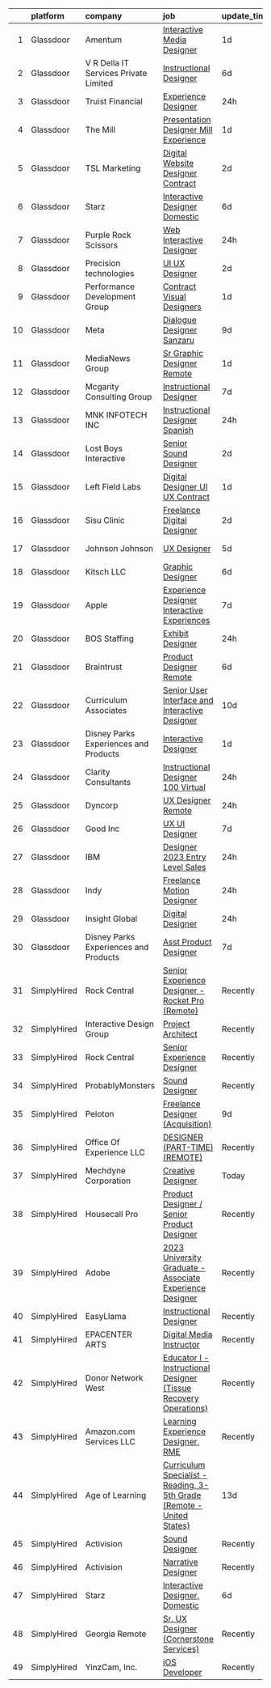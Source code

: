 

|    | platform    | company                                | job                                                                                                                                                                                                                                                                                                                                                                                                                                                                                                                                                                                                                                                                                                                                                                                                                                                                                                                                                                                                                                                                     | update_time   | location             |
|---:|:------------|:---------------------------------------|:------------------------------------------------------------------------------------------------------------------------------------------------------------------------------------------------------------------------------------------------------------------------------------------------------------------------------------------------------------------------------------------------------------------------------------------------------------------------------------------------------------------------------------------------------------------------------------------------------------------------------------------------------------------------------------------------------------------------------------------------------------------------------------------------------------------------------------------------------------------------------------------------------------------------------------------------------------------------------------------------------------------------------------------------------------------------|:--------------|:---------------------|
|  1 | Glassdoor   | Amentum                                | [Interactive Media Designer](https://www.glassdoor.com/partner/jobListing.htm?pos=112&ao=1136043&s=58&guid=0000018321121bb1916319c22bb01f54&src=GD_JOB_AD&t=SR&vt=w&cs=1_1692b7bc&cb=1662707178749&jobListingId=1008123516031&jrtk=3-0-1gcgh46v12jq9001-1gcgh46vhg4e6800-e64dd736b7232845-)                                                                                                                                                                                                                                                                                                                                                                                                                                                                                                                                                                                                                                                                                                                                                                             | 1d            | McLean, VA           |
|  2 | Glassdoor   | V R Della IT Services Private Limited  | [Instructional Designer](https://www.glassdoor.com/partner/jobListing.htm?pos=104&ao=1110586&s=58&guid=0000018321121bb1916319c22bb01f54&src=GD_JOB_AD&t=SR&vt=w&ea=1&cs=1_0e2a1aa1&cb=1662707178748&jobListingId=1008114766072&cpc=9908D8D4413DBB8A&jrtk=3-0-1gcgh46v12jq9001-1gcgh46vhg4e6800-cf474f3642b24d94--6NYlbfkN0BCfH3gCGpMIZQRxhXoUlG1SCQU1pI8drFJx67PhZnu-KjHoYoYcHCEFHTdji-YRv6Tc4uXmEWKVCrm93-qDYpviG9vrn7DLH4nLfJ9TO6fEthmqCO1KiNIMEN4Xu8wcNYe8TrFmbDNu_ulrD5bcq6w41p049XOI9PzRxt8NTzO7XlJp3bxZzc9DU3AmJUlMtFSyY1xxL7P7Cx7jxGNqq7yjb9xbSCdIMZwEucEdrt1_FEreJ4AnlRvObT2fqxjAHveWKeUQbUSEkVAkIsepNDsnJuvKV6k45OeSr4xYveEn80LwgpfjhFTWqx53Bltpmjy8K72KBclBBY7oSxnjHvQSRZh9zfLsJy4OybDq6jbgCdpjuxhOumpC-CWz8u60Z3Y1jRzo-kROucyZ63AOSoeMkmNEw5GeCPjIYh06qNdS89Uq_JokmTlMzT1TIN-gLTMDECueG7KekEr_zwSNHWd_im5XpGJlKtqMTm5JkChgfmj1DHEOLnXajqDsZQ0pdw%3D)                                                                                                                                                                                                         | 6d            | Remote               |
|  3 | Glassdoor   | Truist Financial                       | [Experience Designer](https://www.glassdoor.com/partner/jobListing.htm?pos=121&ao=1136043&s=58&guid=0000018321121bb1916319c22bb01f54&src=GD_JOB_AD&t=SR&vt=w&cs=1_c8a3b7f7&cb=1662707178752&jobListingId=1008125487580&jrtk=3-0-1gcgh46v12jq9001-1gcgh46vhg4e6800-3c0c7858febcb9b7-)                                                                                                                                                                                                                                                                                                                                                                                                                                                                                                                                                                                                                                                                                                                                                                                    | 24h           | Atlanta, GA          |
|  4 | Glassdoor   | The Mill                               | [Presentation Designer   Mill Experience](https://www.glassdoor.com/partner/jobListing.htm?pos=113&ao=1136043&s=58&guid=0000018321121bb1916319c22bb01f54&src=GD_JOB_AD&t=SR&vt=w&cs=1_c35c372f&cb=1662707178749&jobListingId=1008124756952&jrtk=3-0-1gcgh46v12jq9001-1gcgh46vhg4e6800-818384d36d6ae622-)                                                                                                                                                                                                                                                                                                                                                                                                                                                                                                                                                                                                                                                                                                                                                                | 1d            | Los Angeles, CA      |
|  5 | Glassdoor   | TSL Marketing                          | [Digital   Website Designer   Contract](https://www.glassdoor.com/partner/jobListing.htm?pos=118&ao=1136043&s=58&guid=0000018321121bb1916319c22bb01f54&src=GD_JOB_AD&t=SR&vt=w&cs=1_2d2884fd&cb=1662707178751&jobListingId=1008119859529&jrtk=3-0-1gcgh46v12jq9001-1gcgh46vhg4e6800-f61bfd4cad3829db-)                                                                                                                                                                                                                                                                                                                                                                                                                                                                                                                                                                                                                                                                                                                                                                  | 2d            | Remote               |
|  6 | Glassdoor   | Starz                                  | [Interactive Designer  Domestic](https://www.glassdoor.com/partner/jobListing.htm?pos=114&ao=1136043&s=58&guid=0000018321121bb1916319c22bb01f54&src=GD_JOB_AD&t=SR&vt=w&cs=1_2bd337a8&cb=1662707178749&jobListingId=1008114580612&jrtk=3-0-1gcgh46v12jq9001-1gcgh46vhg4e6800-45937dc22e97a63f-)                                                                                                                                                                                                                                                                                                                                                                                                                                                                                                                                                                                                                                                                                                                                                                         | 6d            | Santa Monica, CA     |
|  7 | Glassdoor   | Purple  Rock  Scissors                 | [Web Interactive Designer](https://www.glassdoor.com/partner/jobListing.htm?pos=111&ao=1136043&s=58&guid=0000018321121bb1916319c22bb01f54&src=GD_JOB_AD&t=SR&vt=w&ea=1&cs=1_e0097c66&cb=1662707178749&jobListingId=1008127838482&jrtk=3-0-1gcgh46v12jq9001-1gcgh46vhg4e6800-91d717975573c72b-)                                                                                                                                                                                                                                                                                                                                                                                                                                                                                                                                                                                                                                                                                                                                                                          | 24h           | Orlando, FL          |
|  8 | Glassdoor   | Precision technologies                 | [UI UX Designer](https://www.glassdoor.com/partner/jobListing.htm?pos=120&ao=1136043&s=58&guid=0000018321121bb1916319c22bb01f54&src=GD_JOB_AD&t=SR&vt=w&ea=1&cs=1_bd0bfd69&cb=1662707178752&jobListingId=1008120462406&jrtk=3-0-1gcgh46v12jq9001-1gcgh46vhg4e6800-6364b177be52b25d-)                                                                                                                                                                                                                                                                                                                                                                                                                                                                                                                                                                                                                                                                                                                                                                                    | 2d            | Remote               |
|  9 | Glassdoor   | Performance Development Group          | [Contract Visual Designers](https://www.glassdoor.com/partner/jobListing.htm?pos=127&ao=1136043&s=58&guid=0000018321121bb1916319c22bb01f54&src=GD_JOB_AD&t=SR&vt=w&ea=1&cs=1_fed0ad35&cb=1662707178752&jobListingId=1008124919824&jrtk=3-0-1gcgh46v12jq9001-1gcgh46vhg4e6800-6d67320ff0c0d00d-)                                                                                                                                                                                                                                                                                                                                                                                                                                                                                                                                                                                                                                                                                                                                                                         | 1d            | Remote               |
| 10 | Glassdoor   | Meta                                   | [Dialogue Designer   Sanzaru](https://www.glassdoor.com/partner/jobListing.htm?pos=117&ao=1136043&s=58&guid=0000018321121bb1916319c22bb01f54&src=GD_JOB_AD&t=SR&vt=w&cs=1_11b3dcba&cb=1662707178751&jobListingId=1008104539773&jrtk=3-0-1gcgh46v12jq9001-1gcgh46vhg4e6800-d839aa22d2dcaec8-)                                                                                                                                                                                                                                                                                                                                                                                                                                                                                                                                                                                                                                                                                                                                                                            | 9d            | Foster City, CA      |
| 11 | Glassdoor   | MediaNews Group                        | [Sr  Graphic Designer  Remote ](https://www.glassdoor.com/partner/jobListing.htm?pos=105&ao=1136043&s=58&guid=0000018321121bb1916319c22bb01f54&src=GD_JOB_AD&t=SR&vt=w&ea=1&cs=1_11816a7f&cb=1662707178748&jobListingId=1008124054960&jrtk=3-0-1gcgh46v12jq9001-1gcgh46vhg4e6800-ce7eac938d021409-)                                                                                                                                                                                                                                                                                                                                                                                                                                                                                                                                                                                                                                                                                                                                                                     | 1d            | Sheboygan, WI        |
| 12 | Glassdoor   | Mcgarity Consulting Group              | [Instructional Designer](https://www.glassdoor.com/partner/jobListing.htm?pos=128&ao=1136043&s=58&guid=0000018321121bb1916319c22bb01f54&src=GD_JOB_AD&t=SR&vt=w&ea=1&cs=1_dc75e553&cb=1662707178753&jobListingId=1008111554111&jrtk=3-0-1gcgh46v12jq9001-1gcgh46vhg4e6800-231c14748c1831ed-)                                                                                                                                                                                                                                                                                                                                                                                                                                                                                                                                                                                                                                                                                                                                                                            | 7d            | Remote               |
| 13 | Glassdoor   | MNK INFOTECH INC                       | [Instructional Designer   Spanish ](https://www.glassdoor.com/partner/jobListing.htm?pos=123&ao=1136043&s=58&guid=0000018321121bb1916319c22bb01f54&src=GD_JOB_AD&t=SR&vt=w&ea=1&cs=1_7aa492c1&cb=1662707178752&jobListingId=1008126266338&jrtk=3-0-1gcgh46v12jq9001-1gcgh46vhg4e6800-eef5e33f22c68cac-)                                                                                                                                                                                                                                                                                                                                                                                                                                                                                                                                                                                                                                                                                                                                                                 | 24h           | Remote               |
| 14 | Glassdoor   | Lost Boys Interactive                  | [Senior Sound Designer](https://www.glassdoor.com/partner/jobListing.htm?pos=125&ao=1136043&s=58&guid=0000018321121bb1916319c22bb01f54&src=GD_JOB_AD&t=SR&vt=w&ea=1&cs=1_55bb2f23&cb=1662707178752&jobListingId=1008120798292&jrtk=3-0-1gcgh46v12jq9001-1gcgh46vhg4e6800-4efa4d6d9bf3d9de-)                                                                                                                                                                                                                                                                                                                                                                                                                                                                                                                                                                                                                                                                                                                                                                             | 2d            | Remote               |
| 15 | Glassdoor   | Left Field Labs                        | [Digital Designer UI UX  Contract](https://www.glassdoor.com/partner/jobListing.htm?pos=122&ao=1136043&s=58&guid=0000018321121bb1916319c22bb01f54&src=GD_JOB_AD&t=SR&vt=w&ea=1&cs=1_0f647fd7&cb=1662707178752&jobListingId=1008123517572&jrtk=3-0-1gcgh46v12jq9001-1gcgh46vhg4e6800-9fc3343c8be48a88-)                                                                                                                                                                                                                                                                                                                                                                                                                                                                                                                                                                                                                                                                                                                                                                  | 1d            | Remote               |
| 16 | Glassdoor   | Sisu Clinic                            | [Freelance Digital Designer](https://www.glassdoor.com/partner/jobListing.htm?pos=116&ao=1136043&s=58&guid=0000018321121bb1916319c22bb01f54&src=GD_JOB_AD&t=SR&vt=w&ea=1&cs=1_96dd7ff0&cb=1662707178751&jobListingId=1008121282420&jrtk=3-0-1gcgh46v12jq9001-1gcgh46vhg4e6800-b70401292c05e437-)                                                                                                                                                                                                                                                                                                                                                                                                                                                                                                                                                                                                                                                                                                                                                                        | 2d            | Remote               |
| 17 | Glassdoor   | Johnson   Johnson                      | [UX Designer](https://www.glassdoor.com/partner/jobListing.htm?pos=119&ao=1136043&s=58&guid=0000018321121bb1916319c22bb01f54&src=GD_JOB_AD&t=SR&vt=w&cs=1_2c68040c&cb=1662707178752&jobListingId=1008115287377&jrtk=3-0-1gcgh46v12jq9001-1gcgh46vhg4e6800-99141c7dfa41632d-)                                                                                                                                                                                                                                                                                                                                                                                                                                                                                                                                                                                                                                                                                                                                                                                            | 5d            | Redwood City, CA     |
| 18 | Glassdoor   | Kitsch LLC                             | [Graphic Designer](https://www.glassdoor.com/partner/jobListing.htm?pos=124&ao=1136043&s=58&guid=0000018321121bb1916319c22bb01f54&src=GD_JOB_AD&t=SR&vt=w&ea=1&cs=1_ed7f92a3&cb=1662707178752&jobListingId=1008115181433&jrtk=3-0-1gcgh46v12jq9001-1gcgh46vhg4e6800-9e2ee0675d748546-)                                                                                                                                                                                                                                                                                                                                                                                                                                                                                                                                                                                                                                                                                                                                                                                  | 6d            | Remote               |
| 19 | Glassdoor   | Apple                                  | [Experience Designer  Interactive Experiences](https://www.glassdoor.com/partner/jobListing.htm?pos=107&ao=1136043&s=58&guid=0000018321121bb1916319c22bb01f54&src=GD_JOB_AD&t=SR&vt=w&cs=1_d136ed89&cb=1662707178749&jobListingId=1008112672494&jrtk=3-0-1gcgh46v12jq9001-1gcgh46vhg4e6800-313e593d76eb69c2-)                                                                                                                                                                                                                                                                                                                                                                                                                                                                                                                                                                                                                                                                                                                                                           | 7d            | Cupertino, CA        |
| 20 | Glassdoor   | BOS Staffing                           | [Exhibit Designer](https://www.glassdoor.com/partner/jobListing.htm?pos=101&ao=1110586&s=58&guid=0000018321121bb1916319c22bb01f54&src=GD_JOB_AD&t=SR&vt=w&ea=1&cs=1_e09c5352&cb=1662707178748&jobListingId=1008126811651&cpc=45DC3EB807283E85&jrtk=3-0-1gcgh46v12jq9001-1gcgh46vhg4e6800-c7aaae55e139a665--6NYlbfkN0CSD0PJk9yLnjG-wa3MARHNoV5iUnokzG0wpirHI5L2-rkZ8KzA1Hnnhg6eU3iVOWZR3phszWYzYzDeU5THTYTlugowV46N51ht-v-pKzfKjYXD9-dyQ388inqcpCU7xC5r4Lg7L9bNhjsOsyosoEvjM4PayRE84k3ULthAoxtnXoiWj3XAzLMHkZ5yPJgDJ7AgmKH-uRZeJGyohg3_0qsnuMW6QtNH8jtwIV39po2BGkAFCQg1Mu7FTx9Idu2tBI2VbtYmtJWQIe1MjKHZqHqwLe_UCDkIaFZiMBINjYmYTzPccWQngR_gMN-plTiYor0YeJzDf2kTuW7er6X6og5IMoZb6RTXU2cwESHiTUXcfzkYXidI4ykl2tgnuKOESboF5DZlAY7Y-4M7xhDrify_-NP8h1qr-tad3A3ewKDVWDZpaZV93tE54HVET-yG1D4Vj1GtHX7xLgohXRPtMRw-URI3Csy8AkLiMKdbA8JOIvXl5O6pT-XToFcu6fGo2jjyAC7bNvTjEP3g3P9BUW6QmxGngEYPLSCfnyt9PTqMAz1_l-5RSS7Vr0QZpGsYCKio0s0iC5nJRTT8nRBhqjgdpfHUsu9hWcXfyEoT4EM6HzVzJhrs2B-LB7nljUKmG02NO1fDAXSHlsWewetpQZI0dr57Kv4UQjBgLRRVULtOXck3FkAZ_uU2tjMBHtOO4rqu17i3QBPQwQ%3D%3D) | 24h           | Suwanee, GA          |
| 21 | Glassdoor   | Braintrust                             | [Product Designer  Remote ](https://www.glassdoor.com/partner/jobListing.htm?pos=126&ao=1136043&s=58&guid=0000018321121bb1916319c22bb01f54&src=GD_JOB_AD&t=SR&vt=w&cs=1_85a72baa&cb=1662707178752&jobListingId=1008114355221&jrtk=3-0-1gcgh46v12jq9001-1gcgh46vhg4e6800-86e7d176e1b992ed-)                                                                                                                                                                                                                                                                                                                                                                                                                                                                                                                                                                                                                                                                                                                                                                              | 6d            | San Francisco, CA    |
| 22 | Glassdoor   | Curriculum Associates                  | [Senior User Interface and Interactive Designer](https://www.glassdoor.com/partner/jobListing.htm?pos=129&ao=1136043&s=58&guid=0000018321121bb1916319c22bb01f54&src=GD_JOB_AD&t=SR&vt=w&cs=1_30478745&cb=1662707178753&jobListingId=1008101954242&jrtk=3-0-1gcgh46v12jq9001-1gcgh46vhg4e6800-df8cdc76c95f48ec-)                                                                                                                                                                                                                                                                                                                                                                                                                                                                                                                                                                                                                                                                                                                                                         | 10d           | Remote               |
| 23 | Glassdoor   | Disney Parks  Experiences and Products | [Interactive Designer](https://www.glassdoor.com/partner/jobListing.htm?pos=108&ao=1136043&s=58&guid=0000018321121bb1916319c22bb01f54&src=GD_JOB_AD&t=SR&vt=w&cs=1_5e5ecdc1&cb=1662707178749&jobListingId=1008123093676&jrtk=3-0-1gcgh46v12jq9001-1gcgh46vhg4e6800-d88f24e2b1c14a0e-)                                                                                                                                                                                                                                                                                                                                                                                                                                                                                                                                                                                                                                                                                                                                                                                   | 1d            | Lake Buena Vista, FL |
| 24 | Glassdoor   | Clarity Consultants                    | [Instructional Designer  100  Virtual](https://www.glassdoor.com/partner/jobListing.htm?pos=110&ao=1136043&s=58&guid=0000018321121bb1916319c22bb01f54&src=GD_JOB_AD&t=SR&vt=w&cs=1_a8563b2e&cb=1662707178749&jobListingId=1008126815912&jrtk=3-0-1gcgh46v12jq9001-1gcgh46vhg4e6800-4923573f92db199d-)                                                                                                                                                                                                                                                                                                                                                                                                                                                                                                                                                                                                                                                                                                                                                                   | 24h           | Campbell, CA         |
| 25 | Glassdoor   | Dyncorp                                | [UX Designer    Remote ](https://www.glassdoor.com/partner/jobListing.htm?pos=103&ao=1110586&s=58&guid=0000018321121bb1916319c22bb01f54&src=GD_JOB_AD&t=SR&vt=w&ea=1&cs=1_f578cca4&cb=1662707178748&jobListingId=1008127021964&cpc=47CFDC01B3F81FAC&jrtk=3-0-1gcgh46v12jq9001-1gcgh46vhg4e6800-6608d3dead291e37--6NYlbfkN0BAk0ZzQSf9WkLIs_C3OSjT5AdjcQXox5koX0qLRN-R_DO7qX8MhVE_3BJIJz6yDIT-Nf17WCrXHUPHzaERJZhPPqyVg0OUMy4t7O9QYF3wdh_fffSjhxf31dvMju7_CJku9NCshe5epdmp7qKWgdvZUOs9EBXnw6DP8x2JljO7oXrb2toL9zbIvDCA7LrNJPkiMOOOl9faj1hKL3L4W6hhnZUj_Cplk1alrp1KI6kf-LfCH6LR7LaQBObpi2Nb5iHX7OX0g8MM0s2mF9TFHvsBwigbZljUcnjBWss_GHx3CtJmUfm_40j_XCayswSNUPiMcz4HuCkdOaQ3cvCP_BHdfe2eWGCBt9lYZ64644PrbSW2qmsR0ireMBJFTTZXdaFxdteKUqF-wA2lFMbvWJTY-eDTSE7b8gyUJsTQTJY6_aXknrVyACxWzjWr-3QBbzq6uUal_PtExjKDLs6v3qS5YitOYsWy_ARMF_K9w1WnGFIrptrYRyWp_W9zQCAvpRGSQVd_OpJRhjrdYPTDRKwc)                                                                                                                                                                                       | 24h           | Remote               |
| 26 | Glassdoor   | Good Inc                               | [UX UI Designer](https://www.glassdoor.com/partner/jobListing.htm?pos=115&ao=1136043&s=58&guid=0000018321121bb1916319c22bb01f54&src=GD_JOB_AD&t=SR&vt=w&ea=1&cs=1_271d53a8&cb=1662707178749&jobListingId=1008111195387&jrtk=3-0-1gcgh46v12jq9001-1gcgh46vhg4e6800-f979ab19f822d99a-)                                                                                                                                                                                                                                                                                                                                                                                                                                                                                                                                                                                                                                                                                                                                                                                    | 7d            | Remote               |
| 27 | Glassdoor   | IBM                                    | [Designer   2023 Entry Level Sales](https://www.glassdoor.com/partner/jobListing.htm?pos=109&ao=1136043&s=58&guid=0000018321121bb1916319c22bb01f54&src=GD_JOB_AD&t=SR&vt=w&cs=1_29550bfb&cb=1662707178749&jobListingId=1008127153243&jrtk=3-0-1gcgh46v12jq9001-1gcgh46vhg4e6800-0560b271f3c48284-)                                                                                                                                                                                                                                                                                                                                                                                                                                                                                                                                                                                                                                                                                                                                                                      | 24h           | New York, NY         |
| 28 | Glassdoor   | Indy                                   | [Freelance Motion Designer](https://www.glassdoor.com/partner/jobListing.htm?pos=106&ao=1136043&s=58&guid=0000018321121bb1916319c22bb01f54&src=GD_JOB_AD&t=SR&vt=w&ea=1&cs=1_57ed5419&cb=1662707178748&jobListingId=1008126044232&jrtk=3-0-1gcgh46v12jq9001-1gcgh46vhg4e6800-b6862fded3167529-)                                                                                                                                                                                                                                                                                                                                                                                                                                                                                                                                                                                                                                                                                                                                                                         | 24h           | Remote               |
| 29 | Glassdoor   | Insight Global                         | [Digital Designer](https://www.glassdoor.com/partner/jobListing.htm?pos=102&ao=1110586&s=58&guid=0000018321121bb1916319c22bb01f54&src=GD_JOB_AD&t=SR&vt=w&cs=1_a6af35ec&cb=1662707178748&jobListingId=1008126592207&cpc=6BF42D0955AE9A34&jrtk=3-0-1gcgh46v12jq9001-1gcgh46vhg4e6800-e9b8158b1da95e07--6NYlbfkN0BKkHZu3wF05EeDimN_p6sYpKCMArvwa95YdH7UpkaBCqc7l59ErwqcTsR2JSgvf-3GtKJNX057an938fIr0MTehRxSREV8Iv1ucCa607hpmIYnmiI103RyQYkiFjxSESdDdNG4G0xMKWcEL-6PAhFwqVtgDtvYoFXphAJuoKu5ogovv1FKoAH41Z58lu8hxhQatDK5sj35Mnks8tj0vICnVkHw7XYZ2IZN24oSA0-tVmYQFkBvi7q7VbG-xmFAzDKxEhpbBxk62H9LRZI_t90CFNPuiGZinl86gTi7qiBgRTUjFjJ_dlQ51LRlTKlWx12o6dRWGBc3wG_LgT23DQRT1JJ1jlAY1RslmXfMc0OPj5VfI7gpdRpcZZFn2WU2YiKtGG3zmSpPGfuEuabXvxUUmtkbOha8VvQ_jjV7D2YdQL_Ax8w0HlfG2eRFxm-1KDioGET6K0qrHM4tUfDvVsS548J0hrWC7M3UzzX3qgHGBb8t1zBBJhvB)                                                                                                                                                                                                                                  | 24h           | Beaverton, OR        |
| 30 | Glassdoor   | Disney Parks  Experiences and Products | [Asst Product Designer](https://www.glassdoor.com/partner/jobListing.htm?pos=130&ao=1136043&s=58&guid=0000018321121bb1916319c22bb01f54&src=GD_JOB_AD&t=SR&vt=w&cs=1_13cb5ce4&cb=1662707178753&jobListingId=1008110256910&jrtk=3-0-1gcgh46v12jq9001-1gcgh46vhg4e6800-9864b25425aa17b5-)                                                                                                                                                                                                                                                                                                                                                                                                                                                                                                                                                                                                                                                                                                                                                                                  | 7d            | Kissimmee, FL        |
| 31 | SimplyHired | Rock Central                           | [Senior Experience Designer - Rocket Pro (Remote)](https://www.simplyhired.com/job/WFOQFrw2mphynW-NsIpy91iE8xWR5Lm0fNy65Uhq_2M__KiA2xz0ow?q=interactive+designer)                                                                                                                                                                                                                                                                                                                                                                                                                                                                                                                                                                                                                                                                                                                                                                                                                                                                                                       | Recently      | Detroit, MI          |
| 32 | SimplyHired | Interactive Design Group               | [Project Architect](https://www.simplyhired.com/job/xA8pKB1Q4nq3AdtfgRmNnEEt-pqCcxZMfbcdodt_NEOyOpfLdeKwGA?q=interactive+designer)                                                                                                                                                                                                                                                                                                                                                                                                                                                                                                                                                                                                                                                                                                                                                                                                                                                                                                                                      | Recently      | Roanoke, VA          |
| 33 | SimplyHired | Rock Central                           | [Senior Experience Designer](https://www.simplyhired.com/job/UsF5NXTI_IXYhcawUmw3kN32jP06WleBqauCl8-aleTJzozKLE6Thw?q=interactive+designer)                                                                                                                                                                                                                                                                                                                                                                                                                                                                                                                                                                                                                                                                                                                                                                                                                                                                                                                             | Recently      | Detroit, MI          |
| 34 | SimplyHired | ProbablyMonsters                       | [Sound Designer](https://www.simplyhired.com/job/xVZJO_x3JeDs2LzkkChu67VPgLeiK5h9tRK2JmP1MyniH3CkM-Yu_A?q=interactive+designer)                                                                                                                                                                                                                                                                                                                                                                                                                                                                                                                                                                                                                                                                                                                                                                                                                                                                                                                                         | Recently      | Bellevue, WA         |
| 35 | SimplyHired | Peloton                                | [Freelance Designer (Acquisition)](https://www.simplyhired.com/job/Kdzp-uLURTRVy4vpSZihxX3fuu4gc17UB_LHUdiHiS7K-Lr-O5tYGg?q=interactive+designer)                                                                                                                                                                                                                                                                                                                                                                                                                                                                                                                                                                                                                                                                                                                                                                                                                                                                                                                       | 9d            | New York, NY         |
| 36 | SimplyHired | Office Of Experience LLC               | [DESIGNER (PART-TIME) (REMOTE)](https://www.simplyhired.com/job/yUtNm7aP5k7lf3a27Q4KIbyvuM9A7WQE2tgKPjPrP4xRwKfFS33ECw?q=interactive+designer)                                                                                                                                                                                                                                                                                                                                                                                                                                                                                                                                                                                                                                                                                                                                                                                                                                                                                                                          | Recently      | Chicago, IL          |
| 37 | SimplyHired | Mechdyne Corporation                   | [Creative Designer](https://www.simplyhired.com/job/suiP56ZxVklp8vInbyGsf6QAc44-_FSkysJ-ZByJAEZ27k3pUwz3JA?q=interactive+designer)                                                                                                                                                                                                                                                                                                                                                                                                                                                                                                                                                                                                                                                                                                                                                                                                                                                                                                                                      | Today         | Mountain View, CA    |
| 38 | SimplyHired | Housecall Pro                          | [Product Designer / Senior Product Designer](https://www.simplyhired.com/job/8iPBneOYrl_uo3OI6WZd63eQ6D82rCTgM3YtdUpC4Nm3EOO1eYJtKw?q=interactive+designer)                                                                                                                                                                                                                                                                                                                                                                                                                                                                                                                                                                                                                                                                                                                                                                                                                                                                                                             | Recently      | San Diego, CA        |
| 39 | SimplyHired | Adobe                                  | [2023 University Graduate - Associate Experience Designer](https://www.simplyhired.com/job/4Icgv-LreEaTqtXeQiekkWXg7LjzckXdJIkaC8FBtjqY1ZscwBGFLw?q=interactive+designer)                                                                                                                                                                                                                                                                                                                                                                                                                                                                                                                                                                                                                                                                                                                                                                                                                                                                                               | Recently      | San Francisco, CA    |
| 40 | SimplyHired | EasyLlama                              | [Instructional Designer](https://www.simplyhired.com/job/fZb4_iK_TMLxqkcJ3FnywvbaGEq9cvObrmumXy0jlQqcHNyy43AaDw?q=interactive+designer)                                                                                                                                                                                                                                                                                                                                                                                                                                                                                                                                                                                                                                                                                                                                                                                                                                                                                                                                 | Recently      | Remote               |
| 41 | SimplyHired | EPACENTER ARTS                         | [Digital Media Instructor](https://www.simplyhired.com/job/ePWhUCVxNOsTwS4UT5QSgIs1IS3Ytejj0XuwzKD8vhcY-w-uOF7OPw?q=interactive+designer)                                                                                                                                                                                                                                                                                                                                                                                                                                                                                                                                                                                                                                                                                                                                                                                                                                                                                                                               | Recently      | East Palo Alto, CA   |
| 42 | SimplyHired | Donor Network West                     | [Educator I - Instructional Designer (Tissue Recovery Operations)](https://www.simplyhired.com/job/ciU33AC74f3iLaavtWlqRb6UQ9XhiMBnKfZCLCRK0ZSxrPBzwlEeRQ?q=interactive+designer)                                                                                                                                                                                                                                                                                                                                                                                                                                                                                                                                                                                                                                                                                                                                                                                                                                                                                       | Recently      | San Ramon, CA        |
| 43 | SimplyHired | Amazon.com Services LLC                | [Learning Experience Designer, RME](https://www.simplyhired.com/job/lo6y0z8mRMhAZbxDD8gjami6EY75M9Y4uAbnlCnh_4Me5XWln3El8g?q=interactive+designer)                                                                                                                                                                                                                                                                                                                                                                                                                                                                                                                                                                                                                                                                                                                                                                                                                                                                                                                      | Recently      | Illinois             |
| 44 | SimplyHired | Age of Learning                        | [Curriculum Specialist - Reading, 3-5th Grade (Remote - United States)](https://www.simplyhired.com/job/YaNnC3ZndPhzX_BGGkKAkUwlfsYRDh50AOYk7CUi5Rmmeene82F2WQ?q=interactive+designer)                                                                                                                                                                                                                                                                                                                                                                                                                                                                                                                                                                                                                                                                                                                                                                                                                                                                                  | 13d           | Remote               |
| 45 | SimplyHired | Activision                             | [Sound Designer](https://www.simplyhired.com/job/i7qlcqa6pP-srEpgyNNEjRvZmW5tDc8R6vUqXUq0hP94Ee2Cl5AgeQ?q=interactive+designer)                                                                                                                                                                                                                                                                                                                                                                                                                                                                                                                                                                                                                                                                                                                                                                                                                                                                                                                                         | Recently      | Austin, TX           |
| 46 | SimplyHired | Activision                             | [Narrative Designer](https://www.simplyhired.com/job/Sc7slJS57WApNjXM3XJxaenFWCSsM7qZiKSFZU8zFoSJAkaoUaupSA?q=interactive+designer)                                                                                                                                                                                                                                                                                                                                                                                                                                                                                                                                                                                                                                                                                                                                                                                                                                                                                                                                     | Recently      | Foster City, CA      |
| 47 | SimplyHired | Starz                                  | [Interactive Designer, Domestic](https://www.simplyhired.com/job/4F5pKHETT8WZuNx-DqVbCCpyT4uG5UxJc9kiUDO0i2cu7zPuZm2PkQ?q=interactive+designer)                                                                                                                                                                                                                                                                                                                                                                                                                                                                                                                                                                                                                                                                                                                                                                                                                                                                                                                         | 6d            | Santa Monica, CA     |
| 48 | SimplyHired | Georgia Remote                         | [Sr. UX Designer (Cornerstone Services)](https://www.simplyhired.com/job/1_2D890r48e9svfdYzA3hiHvYyZ_NiSTHuFSt1wi5rVJ3Kmybtp0TQ?q=interactive+designer)                                                                                                                                                                                                                                                                                                                                                                                                                                                                                                                                                                                                                                                                                                                                                                                                                                                                                                                 | Recently      | West Chester, OH     |
| 49 | SimplyHired | YinzCam, Inc.                          | [iOS Developer](https://www.simplyhired.com/job/O7s3dealHuxhU0MGhoaMnfOJziqVEUTHKEJtlDWUSPF8S_dqWf-8-Q?q=interactive+designer)                                                                                                                                                                                                                                                                                                                                                                                                                                                                                                                                                                                                                                                                                                                                                                                                                                                                                                                                          | Recently      | Pittsburgh, PA       |